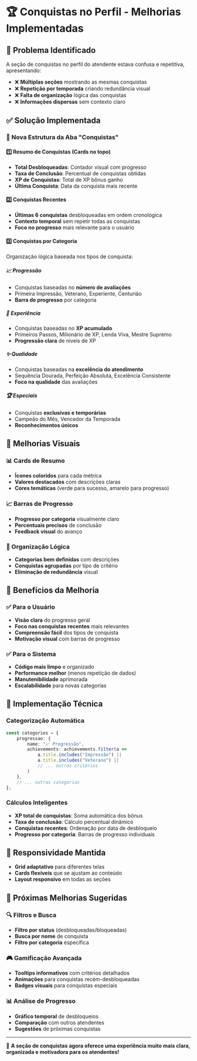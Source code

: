 # 🏆 Conquistas no Perfil - Melhorias Implementadas

## 🎯 Problema Identificado

A seção de conquistas no perfil do atendente estava confusa e repetitiva, apresentando:
- ❌ **Múltiplas seções** mostrando as mesmas conquistas
- ❌ **Repetição por temporada** criando redundância visual
- ❌ **Falta de organização** lógica das conquistas
- ❌ **Informações dispersas** sem contexto claro

## ✅ Solução Implementada

### 🔄 Nova Estrutura da Aba "Conquistas"

#### 1️⃣ **Resumo de Conquistas** (Cards no topo)
- **Total Desbloqueadas**: Contador visual com progresso
- **Taxa de Conclusão**: Percentual de conquistas obtidas
- **XP de Conquistas**: Total de XP bônus ganho
- **Última Conquista**: Data da conquista mais recente

#### 2️⃣ **Conquistas Recentes** 
- **Últimas 6 conquistas** desbloqueadas em ordem cronológica
- **Contexto temporal** sem repetir todas as conquistas
- **Foco no progresso** mais relevante para o usuário

#### 3️⃣ **Conquistas por Categoria**
Organização lógica baseada nos tipos de conquista:

##### 📈 **Progressão**
- Conquistas baseadas no **número de avaliações**
- Primeira Impressão, Veterano, Experiente, Centurião
- **Barra de progresso** por categoria

##### 💎 **Experiência** 
- Conquistas baseadas no **XP acumulado**
- Primeiros Passos, Milionário de XP, Lenda Viva, Mestre Supremo
- **Progressão clara** de níveis de XP

##### ✨ **Qualidade**
- Conquistas baseadas na **excelência do atendimento**
- Sequência Dourada, Perfeição Absoluta, Excelência Consistente
- **Foco na qualidade** das avaliações

##### 🏆 **Especiais**
- Conquistas **exclusivas e temporárias**
- Campeão do Mês, Vencedor da Temporada
- **Reconhecimentos únicos**

## 🎨 Melhorias Visuais

### 📊 Cards de Resumo
- **Ícones coloridos** para cada métrica
- **Valores destacados** com descrições claras
- **Cores temáticas** (verde para sucesso, amarelo para progresso)

### 📈 Barras de Progresso
- **Progresso por categoria** visualmente claro
- **Percentuais precisos** de conclusão
- **Feedback visual** do avanço

### 🏅 Organização Lógica
- **Categorias bem definidas** com descrições
- **Conquistas agrupadas** por tipo de critério
- **Eliminação de redundância** visual

## 🚀 Benefícios da Melhoria

### ✅ Para o Usuário
- **Visão clara** do progresso geral
- **Foco nas conquistas recentes** mais relevantes
- **Compreensão fácil** dos tipos de conquista
- **Motivação visual** com barras de progresso

### ✅ Para o Sistema
- **Código mais limpo** e organizado
- **Performance melhor** (menos repetição de dados)
- **Manutenibilidade** aprimorada
- **Escalabilidade** para novas categorias

## 🔧 Implementação Técnica

### Categorização Automática
```typescript
const categories = {
    progressao: {
        name: "📈 Progressão",
        achievements: achievements.filter(a => 
            a.title.includes("Impressão") || 
            a.title.includes("Veterano") || 
            // ... outros critérios
        )
    },
    // ... outras categorias
};
```

### Cálculos Inteligentes
- **XP total de conquistas**: Soma automática dos bônus
- **Taxa de conclusão**: Cálculo percentual dinâmico
- **Conquistas recentes**: Ordenação por data de desbloqueio
- **Progresso por categoria**: Barras de progresso individuais

## 📱 Responsividade Mantida

- **Grid adaptativo** para diferentes telas
- **Cards flexíveis** que se ajustam ao conteúdo
- **Layout responsivo** em todas as seções

## 🎯 Próximas Melhorias Sugeridas

### 🔍 Filtros e Busca
- **Filtro por status** (desbloqueadas/bloqueadas)
- **Busca por nome** de conquista
- **Filtro por categoria** específica

### 🎮 Gamificação Avançada
- **Tooltips informativos** com critérios detalhados
- **Animações** para conquistas recém-desbloqueadas
- **Badges visuais** para conquistas especiais

### 📊 Análise de Progresso
- **Gráfico temporal** de desbloqueios
- **Comparação** com outros atendentes
- **Sugestões** de próximas conquistas

---

🎉 **A seção de conquistas agora oferece uma experiência muito mais clara, organizada e motivadora para os atendentes!**
